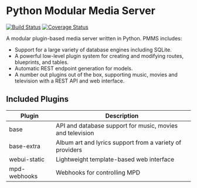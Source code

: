 # Python Modular Media Server

[![Build Status](https://travis-ci.com/JakeStanger/PMMS.svg?branch=master)](https://travis-ci.com/JakeStanger/PMMS)
[![Coverage Status](https://coveralls.io/repos/github/JakeStanger/PMMS/badge.svg?branch=master)](https://coveralls.io/github/JakeStanger/PMMS?branch=master)

A modular plugin-based media server written in Python. PMMS includes:

- Support for a large variety of database engines including SQLite.
- A powerful low-level plugin system for creating and modifying routes, blueprints, and tables.
- Automatic REST endpoint generation for models.
- A number out plugins out of the box, supporting music, movies and television with a REST API and web interface.

## Included Plugins

|  Plugin      |  Description                                               |
|--------------|------------------------------------------------------------|
| base         | API and database support for music, movies and television  |
| base-extra   | Album art and lyrics support from a variety of providers   |
| webui-static | Lightweight template-based web  interface                  |
| mpd-webhooks | Webhooks for controlling MPD                               |